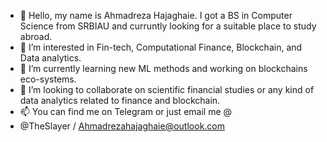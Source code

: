 - 👋 Hello, my name is Ahmadreza Hajaghaie. I got a BS in Computer Science from SRBIAU and curruntly looking for a suitable place to study abroad.
- 👀 I’m interested in Fin-tech, Computational Finance, Blockchain, and Data analytics.
- 🌱 I’m currently learning new ML methods and working on blockchains eco-systems.
- 💞️ I’m looking to collaborate on scientific financial studies or any kind of data analytics related to finance and blockchain.
- 📫 You can find me on Telegram or just email me @
- @TheSlayer / Ahmadrezahajaghaie@outlook.com

<!---
TheSlayerr/TheSlayerr is a ✨ special ✨ repository because its `README.md` (this file) appears on your GitHub profile.
You can click the Preview link to take a look at your changes.
--->
